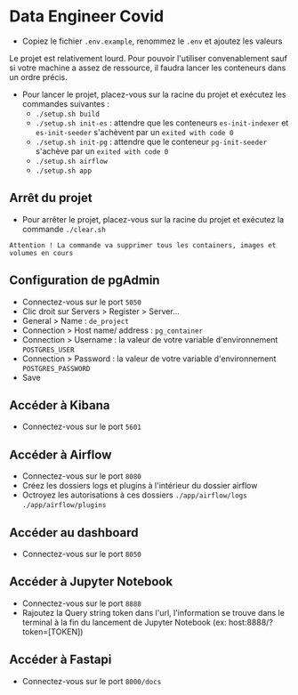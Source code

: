 # Data Engineer Covid

- Copiez le fichier `.env.example`, renommez le `.env` et ajoutez les valeurs

Le projet est relativement lourd. Pour pouvoir l'utiliser convenablement sauf si votre machine a assez de ressource, il faudra lancer les conteneurs dans un ordre précis.

- Pour lancer le projet, placez-vous sur la racine du projet et exécutez les commandes suivantes :
  - `./setup.sh build`
  - `./setup.sh init-es` : attendre que les conteneurs `es-init-indexer` et `es-init-seeder` s'achèvent par un `exited with code 0`
  - `./setup.sh init-pg` : attendre que le conteneur `pg-init-seeder` s'achève par un `exited with code 0`
  - `./setup.sh airflow`
  - `./setup.sh app`

## Arrêt du projet

- Pour arrêter le projet, placez-vous sur la racine du projet et exécutez la commande `./clear.sh`

`Attention ! La commande va supprimer tous les containers, images et volumes en cours`

## Configuration de pgAdmin

- Connectez-vous sur le port `5050`
- Clic droit sur Servers > Register > Server...
- General > Name : `de_project`
- Connection > Host name/ address : `pg_container`
- Connection > Username : la valeur de votre variable d'environnement `POSTGRES_USER`
- Connection > Password : la valeur de votre variable d'environnement `POSTGRES_PASSWORD`
- Save

## Accéder à Kibana

- Connectez-vous sur le port `5601`

## Accéder à Airflow

- Connectez-vous sur le port `8080`
- Créez les dossiers logs et plugins à l'intérieur du dossier airflow
- Octroyez les autorisations à ces dossiers
`./app/airflow/logs`
`./app/airflow/plugins`

## Accéder au dashboard

- Connectez-vous sur le port `8050`

## Accéder à Jupyter Notebook

- Connectez-vous sur le port `8888`
- Rajoutez la Query string token dans l'url, l'information se trouve dans le terminal à la fin du lancement de Jupyter Notebook (ex: host:8888/?token=[TOKEN])

## Accéder à Fastapi

- Connectez-vous sur le port `8000/docs`

